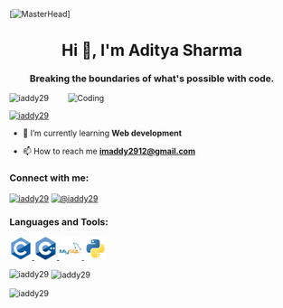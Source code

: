 [![MasterHead](https://i.pinimg.com/originals/8d/cf/f5/8dcff574e422b9b37d176a58faaf437c.jpg)]
<h1 align="center">Hi 👋, I'm Aditya Sharma</h1>
<h3 align="center">Breaking the boundaries of what's possible with code.</h3>
<img align="right" alt="Coding" width="400" src"https://www.google.com/url?sa=i&url=https%3A%2F%2Fcarlyberry.me%2Fportrait-animated-gif&psig=AOvVaw0kSd8PwkL0_b6OQyd_AhhQ&ust=1684838933575000&source=images&cd=vfe&ved=0CA4QjRxqFwoTCIDCkaTgiP8CFQAAAAAdAAAAABAm">

<p align="left"> <img src="https://komarev.com/ghpvc/?username=iaddy29&label=Profile%20views&color=0e75b6&style=flat" alt="iaddy29" /> </p>

<p align="left"> <a href="https://twitter.com/iaddy29" target="blank"><img src="https://img.shields.io/twitter/follow/iaddy29?logo=twitter&style=for-the-badge" alt="iaddy29" /></a> </p>

- 🌱 I’m currently learning **Web development**

- 📫 How to reach me **imaddy2912@gmail.com**

<h3 align="left">Connect with me:</h3>
<p align="left">
<a href="https://twitter.com/iaddy29" target="blank"><img align="center" src="https://raw.githubusercontent.com/rahuldkjain/github-profile-readme-generator/master/src/images/icons/Social/twitter.svg" alt="iaddy29" height="30" width="40" /></a>
<a href="https://instagram.com/@iaddy29" target="blank"><img align="center" src="https://raw.githubusercontent.com/rahuldkjain/github-profile-readme-generator/master/src/images/icons/Social/instagram.svg" alt="@iaddy29" height="30" width="40" /></a>
</p>

<h3 align="left">Languages and Tools:</h3>
<p align="left"> <a href="https://www.cprogramming.com/" target="_blank" rel="noreferrer"> <img src="https://raw.githubusercontent.com/devicons/devicon/master/icons/c/c-original.svg" alt="c" width="40" height="40"/> </a> <a href="https://www.w3schools.com/cpp/" target="_blank" rel="noreferrer"> <img src="https://raw.githubusercontent.com/devicons/devicon/master/icons/cplusplus/cplusplus-original.svg" alt="cplusplus" width="40" height="40"/> </a> <a href="https://www.mysql.com/" target="_blank" rel="noreferrer"> <img src="https://raw.githubusercontent.com/devicons/devicon/master/icons/mysql/mysql-original-wordmark.svg" alt="mysql" width="40" height="40"/> </a> <a href="https://www.python.org" target="_blank" rel="noreferrer"> <img src="https://raw.githubusercontent.com/devicons/devicon/master/icons/python/python-original.svg" alt="python" width="40" height="40"/> </a> </p>

<p><img align="left" src="https://github-readme-stats.vercel.app/api/top-langs?username=iaddy29&show_icons=true&locale=en&layout=compact" alt="iaddy29" /></p>

<p>&nbsp;<img align="center" src="https://github-readme-stats.vercel.app/api?username=iaddy29&show_icons=true&locale=en" alt="iaddy29" /></p>

<p><img align="center" src="https://github-readme-streak-stats.herokuapp.com/?user=iaddy29&" alt="iaddy29" /></p>
